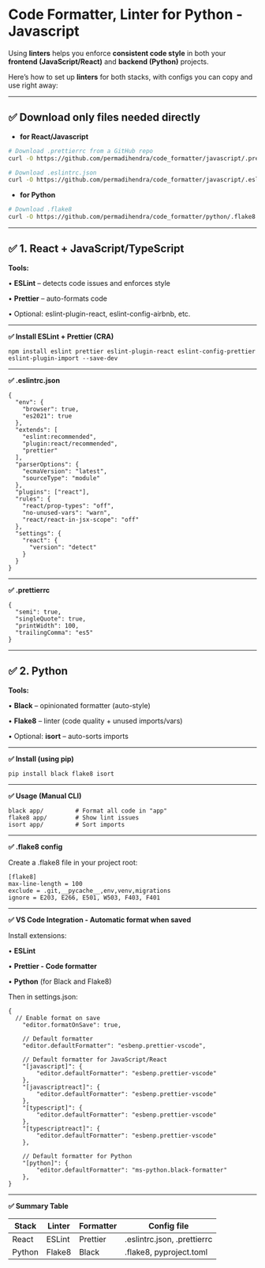 # Code Formatter,  Linter for Python - Javascript

Using **linters** helps you enforce **consistent code style** in both your **frontend (JavaScript/React)** and **backend (Python)** projects.

Here’s how to set up **linters** for both stacks, with configs you can copy and use right away:

---
## **✅ Download only files needed directly**

* **for React/Javascript**
```bash
# Download .prettierrc from a GitHub repo
curl -O https://github.com/permadihendra/code_formatter/javascript/.prettierrc

# Download .eslintrc.json
curl -O https://github.com/permadihendra/code_formatter/javascript/.eslintrc.json

```
* **for Python**
```bash
# Download .flake8
curl -O https://github.com/permadihendra/code_formatter/python/.flake8
```  

---

## **✅ 1. React + JavaScript/TypeScript**

**Tools:**

• **ESLint** – detects code issues and enforces style

• **Prettier** – auto-formats code

• Optional: eslint-plugin-react, eslint-config-airbnb, etc.

---

**✅ Install ESLint + Prettier (CRA)**

```
npm install eslint prettier eslint-plugin-react eslint-config-prettier eslint-plugin-import --save-dev
```

---
**✅ .eslintrc.json**

```
{
  "env": {
    "browser": true,
    "es2021": true
  },
  "extends": [
    "eslint:recommended",
    "plugin:react/recommended",
    "prettier"
  ],
  "parserOptions": {
    "ecmaVersion": "latest",
    "sourceType": "module"
  },
  "plugins": ["react"],
  "rules": {
    "react/prop-types": "off",
    "no-unused-vars": "warn",
    "react/react-in-jsx-scope": "off"
  },
  "settings": {
    "react": {
      "version": "detect"
    }
  }
}
```

---

**✅ .prettierrc**

```
{
  "semi": true,
  "singleQuote": true,
  "printWidth": 100,
  "trailingComma": "es5"
}
```

  

---

## **✅ 2.  Python**

  

**Tools:**

• **Black** – opinionated formatter (auto-style)

• **Flake8** – linter (code quality + unused imports/vars)

• Optional: **isort** – auto-sorts imports

---

**✅ Install (using pip)**

```
pip install black flake8 isort
```

---

**✅ Usage (Manual CLI)** 

```
black app/         # Format all code in "app"
flake8 app/        # Show lint issues
isort app/         # Sort imports
```

---

**✅ .flake8 config**

Create a .flake8 file in your project root:

```
[flake8]
max-line-length = 100
exclude = .git,__pycache__,env,venv,migrations
ignore = E203, E266, E501, W503, F403, F401
```

---

**✅ VS Code Integration - Automatic format when saved**

Install extensions:

• **ESLint**

• **Prettier - Code formatter**

• **Python** (for Black and Flake8)

  

Then in settings.json:

```
{
  // Enable format on save
    "editor.formatOnSave": true,

    // Default formatter
    "editor.defaultFormatter": "esbenp.prettier-vscode",
   
    // Default formatter for JavaScript/React
    "[javascript]": {
        "editor.defaultFormatter": "esbenp.prettier-vscode"
    },
    "[javascriptreact]": {
        "editor.defaultFormatter": "esbenp.prettier-vscode"
    },
    "[typescript]": {
        "editor.defaultFormatter": "esbenp.prettier-vscode"
    },
    "[typescriptreact]": {
        "editor.defaultFormatter": "esbenp.prettier-vscode"
    },

    // Default formatter for Python
    "[python]": {
        "editor.defaultFormatter": "ms-python.black-formatter"
    },
}
```

  

---

**✅ Summary Table**

|**Stack**|**Linter**|**Formatter**|**Config file**|
|---|---|---|---|
|React|ESLint|Prettier|.eslintrc.json, .prettierrc|
|Python|Flake8|Black|.flake8, pyproject.toml|
